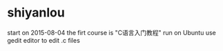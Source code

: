 # shiyanlou
start on 2015-08-04
the firt course is "C语言入门教程"
run on Ubuntu
use gedit editor to edit .c files
